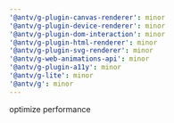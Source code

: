 ```yaml
---
'@antv/g-plugin-canvas-renderer': minor
'@antv/g-plugin-device-renderer': minor
'@antv/g-plugin-dom-interaction': minor
'@antv/g-plugin-html-renderer': minor
'@antv/g-plugin-svg-renderer': minor
'@antv/g-web-animations-api': minor
'@antv/g-plugin-a11y': minor
'@antv/g-lite': minor
'@antv/g': minor
---
```


optimize performance
